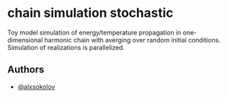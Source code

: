 
# chain simulation stochastic

Toy model simulation of energy/temperature propagation in one-dimensional harmonic chain with averging over random initial conditions. Simulation of realizations is parallelized.


## Authors

- [@alxsokolov](https://www.github.com/alxsokolov)
